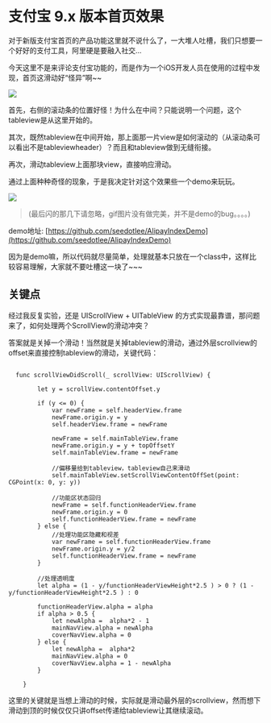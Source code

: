 # 支付宝 9.x 版本首页效果

对于新版支付宝首页的产品功能这里就不说什么了，一大堆人吐槽，我们只想要一个好好的支付工具，阿里硬是要融入社交...

今天这里不是来评论支付宝功能的，而是作为一个iOS开发人员在使用的过程中发现，首页这滑动好“怪异”啊~~

![](http://odumpn7vt.bkt.clouddn.com/Screen%20Shot%202016-10-11%20at%202.53.08%20PM.png)

首先，右侧的滚动条的位置好怪！为什么在中间？只能说明一个问题，这个tableview是从这里开始的。

其次，既然tableview在中间开始，那上面那一片view是如何滚动的（从滚动条可以看出不是tableviewheader）？而且和tableview做到无缝衔接。

再次，滑动tableview上面那块view，直接响应滑动。


通过上面种种奇怪的现象，于是我决定针对这个效果些一个demo来玩玩。

![](http://odumpn7vt.bkt.clouddn.com/aplipayindexdemo.gif)

> (最后闪的那几下请忽略，gif图片没有做完美，并不是demo的bug。。。。)

demo地址: [https://github.com/seedotlee/AlipayIndexDemo](https://github.com/seedotlee/AlipayIndexDemo)

因为是demo嘛，所以代码就尽量简单，处理就基本只放在一个class中，这样比较容易理解，大家就不要吐槽这一块了~~~

## 关键点

经过我反复实验，还是 UIScrollView + UITableView 的方式实现最靠谱，那问题来了，如何处理两个ScrollView的滑动冲突？

答案就是关掉一个滑动！当然就是关掉tableview的滑动，通过外层scrollview的offset来直接控制tableview的滑动，关键代码：

```

  func scrollViewDidScroll(_ scrollView: UIScrollView) {

        let y = scrollView.contentOffset.y

        if (y <= 0) {
            var newFrame = self.headerView.frame
            newFrame.origin.y = y
            self.headerView.frame = newFrame

            newFrame = self.mainTableView.frame
            newFrame.origin.y = y + topOffsetY
            self.mainTableView.frame = newFrame

            //偏移量给到tableview，tableview自己来滑动
            self.mainTableView.setScrollViewContentOffSet(point: CGPoint(x: 0, y: y))

            //功能区状态回归
            newFrame = self.functionHeaderView.frame
            newFrame.origin.y = 0
            self.functionHeaderView.frame = newFrame
        } else {
            //处理功能区隐藏和视差
            var newFrame = self.functionHeaderView.frame
            newFrame.origin.y = y/2
            self.functionHeaderView.frame = newFrame
        }

        //处理透明度
        let alpha = (1 - y/functionHeaderViewHeight*2.5 ) > 0 ? (1 - y/functionHeaderViewHeight*2.5 ) : 0

        functionHeaderView.alpha = alpha
        if alpha > 0.5 {
            let newAlpha =  alpha*2 - 1
            mainNavView.alpha = newAlpha
            coverNavView.alpha = 0
        } else {
            let newAlpha =  alpha*2
            mainNavView.alpha = 0
            coverNavView.alpha = 1 - newAlpha
        }

    }

```

这里的关键就是当想上滑动的时候，实际就是滑动最外层的scrollview，然而想下滑动到顶的时候仅仅只讲offset传递给tableview让其继续滚动。
